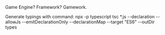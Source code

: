 Game Engine? Framework? Gamework.


Generate typings with command: npx -p typescript tsc *.js --declaration --allowJs --emitDeclarationOnly --declarationMap --target "ES6" --outDir types